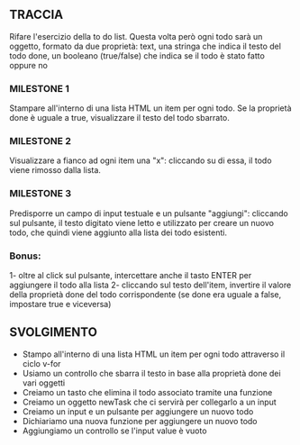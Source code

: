 ## TRACCIA

Rifare l'esercizio della to do list.
Questa volta però ogni todo sarà un oggetto, formato da due proprietà:
text, una stringa che indica il testo del todo
done, un booleano (true/false) che indica se il todo è stato fatto oppure no

### MILESTONE 1

Stampare all'interno di una lista HTML un item per ogni todo.
Se la proprietà done è uguale a true, visualizzare il testo del todo sbarrato.

### MILESTONE 2

Visualizzare a fianco ad ogni item una "x": cliccando su di essa, il todo viene rimosso dalla lista.

### MILESTONE 3

Predisporre un campo di input testuale e un pulsante "aggiungi": cliccando sul pulsante, il testo digitato viene letto e utilizzato per creare un nuovo todo, che quindi viene aggiunto alla lista dei todo esistenti.

### Bonus:

1- oltre al click sul pulsante, intercettare anche il tasto ENTER per aggiungere il todo alla lista
2- cliccando sul testo dell'item, invertire il valore della proprietà done del todo corrispondente (se done era uguale a false, impostare true e viceversa)

## SVOLGIMENTO

- Stampo all'interno di una lista HTML un item per ogni todo attraverso il ciclo v-for
- Usiamo un controllo che sbarra il testo in base alla proprietà done dei vari oggetti
- Creiamo un tasto che elimina il todo associato tramite una funzione
- Creiamo un oggetto newTask che ci servirà per collegarlo a un input
- Creiamo un input e un pulsante per aggiungere un nuovo todo
- Dichiariamo una nuova funzione per aggiungere un nuovo todo
- Aggiungiamo un controllo se l'input value è vuoto
